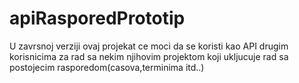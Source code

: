 # apiRasporedPrototip

U zavrsnoj verziji ovaj projekat ce moci da se koristi kao API drugim korisnicima za rad sa nekim njihovim projektom koji ukljucuje rad sa postojecim rasporedom(casova,terminima itd..)
